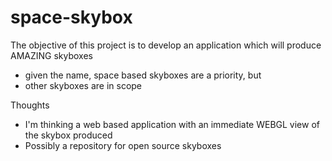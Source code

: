 space-skybox
============
The objective of this project is to develop an application which will produce AMAZING skyboxes
- given the name, space based skyboxes are a priority, but
- other skyboxes are in scope

Thoughts
- I'm thinking a web based application with an immediate WEBGL view of the skybox produced
- Possibly a repository for open source skyboxes
